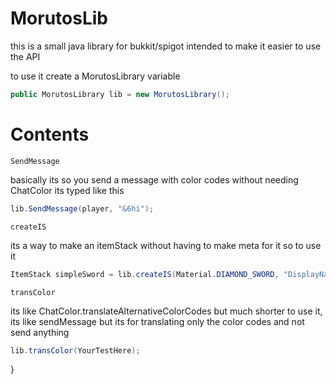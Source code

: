 # MorutosLib
this is a small java library for bukkit/spigot intended to make it easier to use the API

to use it create a MorutosLibrary variable

```java
public MorutosLibrary lib = new MorutosLibrary();
```

# Contents

`SendMessage`

basically its so you send a message with color codes without needing ChatColor
its typed like this 

```java
lib.SendMessage(player, "&6hi");
```

`createIS`

its a way to make an itemStack without having to make meta for it so to use it

```java
ItemStack simpleSword = lib.createIS(Material.DIAMOND_SWORD, "DisplayName");
```

`transColor`

its like ChatColor.translateAlternativeColorCodes but much shorter to use it, its like sendMessage but its for translating only the color codes and not send anything

```java
lib.transColor(YourTestHere);
```
}
